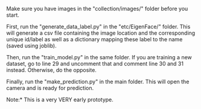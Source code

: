 Make sure you have images in the "collection/images/" folder before you start.

First, run the "generate_data_label.py" in the "etc/EigenFace/" folder. This will generate a csv file containing the image location and the corresponding unique id/label as well as a dictionary mapping these label to the name (saved using joblib).

Then, run the "train_model.py" in the same folder. If you are training a new dataset, go to line 29 and uncomment that and comment line 30 and 31 instead. Otherwise, do the opposite.

Finally, run the "make_prediction.py" in the main folder. This will open the camera and is ready for prediction.

Note:* This is a very VERY early prototype.